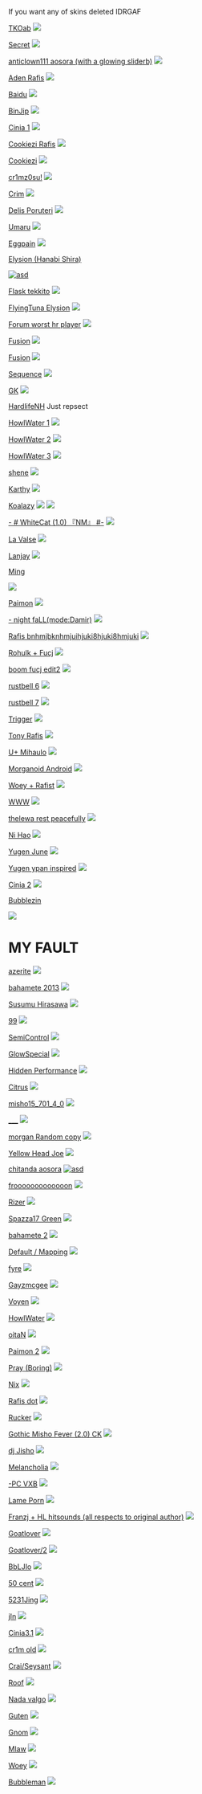 


If you want any of skins deleted IDRGAF

[TKOab](https://mega.nz/file/9nYnSICQ#pWx_-XhxUUWcnAAcAHVRJNlZ3G4WvhNlR2tc9KAjuzo)
![](https://view-galaxy.s-ul.eu/FZDiZ2Gd)

[Secret](https://mega.nz/file/FuBlmI6Z#L9dDRXVkXhlpUlD3Mts6kNAhp_7qoKa49c5Ci_ZXNbU)
![](https://view-galaxy.s-ul.eu/tLWQu0pp)

[anticlown111 aosora (with a glowing sliderb)](https://mega.nz/file/9mZlwL4S#Nxpq66eJn88qKGKx8Yor7lq4ntXbU1-TQQExeVy-E2A)
![](https://view-galaxy.s-ul.eu/WvG21Bwm)

[Aden Rafis](https://mega.nz/file/YipAVAzQ#7COKFBaGWiTXHsa2F_2CIbyT7d0_irpELUB41g8u2sM)
![](https://view-galaxy.s-ul.eu/JXZiOSAk)

[Baidu](https://mega.nz/file/xzQxiLaR#KXD48cRz22u_2oL8ozpTJGI-rTCmisGiAHf_QKHPFJU)
![](https://view-galaxy.s-ul.eu/PnHADFFQ)

[BinJip](https://mega.nz/file/5nIH2LJZ#ZnGcZawMjiG6SsROFwajIvvIv5YXuefk0a1tW2BreMI)
![](https://view-galaxy.s-ul.eu/YVHoOQkt)

[Cinia 1](https://mega.nz/file/Y7IlADDQ#PcMCJsZ5dTn91HXdG3c8zmy94Us5slaOL_O0B4wvBKQ)
![](https://view-galaxy.s-ul.eu/hfWh2mh5)

[Cookiezi Rafis](https://mega.nz/file/syY2GK5S#dZIdKo0opP8kqjQzAiDPY8n6CAjgMgjmc2Z21Vy2iPU)
![](https://view-galaxy.s-ul.eu/ctQoFub6)

[Cookiezi](https://mega.nz/file/U2BhwJpR#wfG4ra_Wo4LP8sDeHRJkWVk12p6BcXn5k0KmP2BSCJ0)
![](https://view-galaxy.s-ul.eu/9O16awuf)

[cr1mz0su!](https://mega.nz/file/4ywzDSaS#7j5BP_uSDpPzJbONxb0oekQa97Rdw2i8LL-YhcQcc4A)
![](https://view-galaxy.s-ul.eu/ml2ilYNf)

[Crim](https://mega.nz/file/BmpHSQjC#CLI2FZ63rL4fizScO-8RIH6giBY362oKMUL4m1WlJWU)
![](https://view-galaxy.s-ul.eu/c3cCFrSY)

[Delis Poruteri](https://mega.nz/file/o742mDRL#rDESOZbGkNfOL4JsR7Ycc2U-vmRE8F_WtPzjOhquvIo)
![](https://view-galaxy.s-ul.eu/Nd8qZquu)

[Umaru](https://mega.nz/file/RnBDhZYI#K1_0b4mW1485g_qeZF22ME16i3Xui9ktmBN65F5wsdM)
![](https://view-galaxy.s-ul.eu/kwWWwTYS)

[Eggpain](https://mega.nz/file/h7Y3VIbB#vuLZKz8riu7mG_BTenWFpIi--yRaaoWouQb2O4HP3mw)
![](https://view-galaxy.s-ul.eu/kHA8tKdd)

[Elysion (Hanabi Shira)](https://mega.nz/file/xzAiEDaA#cLwJLb2ppnTA_Eb1x4Frvhn8wa1XGoxYOLoYEo00xkk)

[![asd](https://img.youtube.com/vi/sDpOkbuo7VI/0.jpg)](https://www.youtube.com/watch?v=sDpOkbuo7VI)

[Flask tekkito](https://mega.nz/file/0qgWVRxb#pb7BO64EJtgPx5eyHL7v6fevLjiNOm44O3EagYUsI-s)
![](https://view-galaxy.s-ul.eu/uXgXmoU5)

[FlyingTuna Elysion](https://mega.nz/file/tnZgyJ4Z#PwDf2ZE66S7VdHvCXY_iQvJKVU-KVyQ953nKsc3faL8)
![](https://view-galaxy.s-ul.eu/3BdqQZwz)

[Forum worst hr player](https://mega.nz/file/JmBGwS7K#yqMUFLjrn2nvI6TwUSYbEtmIe9x5mkfqRf_jNa1Npno)
![](https://view-galaxy.s-ul.eu/hvj8DNh3)

[Fusion](https://mega.nz/file/g24ESIrS#Ltpg4vrW2nh8IRmIU7NFqCXwD0qF-qTQ-35QJuK97bQ)
![](https://view-galaxy.s-ul.eu/Onqdm87a)

[Fusion](https://mega.nz/file/ArYgyIYA#LY_rcqteCVgftBKhx2ZuI2Mxe2LyvhQbdz9F2GhUvTQ)
![](https://view-galaxy.s-ul.eu/u0k43x58)

[Sequence](https://mega.nz/file/JuBW0RCC#aK_op499JlUVsCUIrGh-0HcTJwSmETuovfsy14JNoHE)
![](https://view-galaxy.s-ul.eu/32av23Yy)

[GK](https://mega.nz/file/liRDzKiK#bbFDp0wgU-O9xDqyOJa5vXIa9XS2ynmxO0kkPsSoo80)
![](https://view-galaxy.s-ul.eu/8p69PU2Z)

[HardlifeNH]()
Just repsect

[HowlWater 1](https://mega.nz/file/N7ZSDDQT#8xg28VB6dK-yjmp1-4Wtjl-ByUUB6MdzMg987wH4bmk)
![](https://view-galaxy.s-ul.eu/TBOBW6dU)

[HowlWater 2](https://mega.nz/file/16hAHCQK#hpJmujzkZMZE2bIvG-ShSPw8H1YSnfIuecPz0EOYTas)
![](https://view-galaxy.s-ul.eu/luJJDGBD)

[HowlWater 3](https://mega.nz/file/9uQAyKpK#ZdvqMH2h2l8zfatUcyxjaAxS8JrN9XEiso3t8JRePes)
![](https://view-galaxy.s-ul.eu/RsI9wHZx)

[shene](https://mega.nz/file/JuAEVbYC#GNBLsbNUCAQ87nBjVsyhcCbCc4PWF1xzBitwXk5RIhw)
![](https://view-galaxy.s-ul.eu/O6iKFaw4)

[Karthy](https://mega.nz/file/BmIniB4J#RYUMOZnE7WZmvVCGpUnLFuwVxmiU6QTDrNud89Qb2Co)
![](https://view-galaxy.s-ul.eu/BUlyp9fM)

[Koalazy](https://mega.nz/file/Rz4VlDrS#G3wS5AUZw9MwqR-GXI2_KjV3VX5RARP6RMqebL7dRGI)
![](https://view-galaxy.s-ul.eu/VPHesswT )
![](https://view-galaxy.s-ul.eu/0BluhfiR)

[-        # WhiteCat (1.0) 『NM』 #-](https://mega.nz/file/Zi5hRZBB#J_uFKGTAz0xln4WroAOK4i38Vpb_IupvFKOGXB3uZfI)
![](https://view-galaxy.s-ul.eu/cRlU7S6c)

[La Valse](https://mega.nz/file/8qZWXTQA#BDpZ1bDMhuMGV0eF2oWIFdMJSQoAVhqR_r4cIErcSbU)
![](https://view-galaxy.s-ul.eu/F3ccsByg)

[Lanjay](https://mega.nz/file/AyAHFbDR#vgozkDaI4zAWtdeOr0PcqYOmIV6BL97qNPsJe3DIDaE)
![](https://view-galaxy.s-ul.eu/y2JdArNN)

[Ming](https://mega.nz/file/diYSESpZ#QcZ8gKiEcEDbQp_pvagaCtt7fCtcc32zul-lxWu7Ibs)

![](https://view-galaxy.s-ul.eu/3eR2eeFc)


[Paimon](https://mega.nz/file/46IEwbCT#0-wua9rQ-ktWcFfgFVkk58flOCtgZUq106Cg6rEUqOY)
![](https://view-galaxy.s-ul.eu/IMS2Zo0B)

[-    night faLL(mode:Damir)](https://mega.nz/file/5rg3FaxD#NsYZBrpb-2hR9KoQ2_y0264jXDAm0qgwpQK8-XsG5hM)
![](https://view-galaxy.s-ul.eu/kMwi8PJK)

[Rafis bnhmjbknhmjuihjuki8hjuki8hmjuki](https://mega.nz/file/F3YjSISb#Ev90RAiCrAtTwZ2mugmsDCnThk0W45uITq7sc0Faepw)
![](https://view-galaxy.s-ul.eu/Lii1SkWq)

[Rohulk + Fucj](https://mega.nz/file/pihT3ZAI#trG-dvq-M5xC0U2GeYKtG48vgD96wvosh7MQccDXeFc)
![](https://view-galaxy.s-ul.eu/evyUvoTF)

[boom fucj edit2](https://mega.nz/file/g6wVGCCQ#DepdrWCeCQ9sqvRHCrmvZf-fN0g6fWA3mRSeGOkblj4)
![](https://view-galaxy.s-ul.eu/QCUJF8tx)

[rustbell 6](https://mega.nz/file/5jpnjCJJ#iMKLVg_CyyUVEIUktp9Pc3VNIIhcPsDnrj2O7XDqzz8)
![](https://view-galaxy.s-ul.eu/XnBaxXUL)

[rustbell 7](https://mega.nz/file/oqZkXIhB#MVXOQmgwxgkmmCezyLCBs505DLPnCbtG1jxuJ9uQN4I)
![](https://view-galaxy.s-ul.eu/pcV2JxHX)

[Trigger](https://mega.nz/file/NvZUnDaD#G9AkplpZ2abIak57s4DUS19F4SOmAhGNF_mvDmCG1JY)
![](https://view-galaxy.s-ul.eu/LxSH32Mr)

[Tony Rafis](https://mega.nz/file/w3QFxbrC#-LcA5IRrvZbH4pNKyEwlumI3dTAq05oakvg1HE2ADXo)
![](https://view-galaxy.s-ul.eu/j3ZvaLxK)

[U+ Mihaulo](https://view-galaxy.s-ul.eu/j3ZvaLxK)
![](https://view-galaxy.s-ul.eu/ReeacflH)

[Morganoid Android](https://mega.nz/file/FuJmCQyb#RQDFG_1rolpU5NvOd2dWhPh5p4cCE7i6fHVYC-eh0v4)
![](https://view-galaxy.s-ul.eu/8WCbw3l4)

[Woey + Rafist](https://mega.nz/file/c6pnDCCI#VZrSTKNCFVqYSfPmpjOXdMDCcxuMiNm40rfqPDEthmY)
![](https://view-galaxy.s-ul.eu/dp867yvC)

[WWW](https://mega.nz/file/Q2IklKYD#sW80tmGMOYcEr2FHqM8RPBNVqEkREA_FpSnzlU4IihE)
![](https://view-galaxy.s-ul.eu/HTgSiENR)

[thelewa rest peacefully](https://mega.nz/file/ZzZRHYBb#s6VO_C3Ep0v5hm4waQMWfrdk4qHdgw8pwVygClh3zoI)
![](https://view-galaxy.s-ul.eu/E5YqVQkL)

[Ni Hao](https://mega.nz/file/4jgTwThL#fSUGFgFZA68Yj4gPrPjG9fJtNpLC0WBQiazB7KQlqJY)
![](https://view-galaxy.s-ul.eu/iScdSXvY)

[Yugen June](https://mega.nz/file/I2ARHQ4J#TyGFL01zuRUn2zs2pTAOY1A195eMvvULZ2jFkaoGeM4)
![](https://view-galaxy.s-ul.eu/eYZMRGV4)

[Yugen ypan inspired](https://mega.nz/file/Nvx0GYKY#hMJ335-xK8TRtT5J27E4mHQdRc_C3rky5OfZXIvNaSM)
![](https://view-galaxy.s-ul.eu/uHSTvhPd)

[Cinia 2](https://mega.nz/file/4rIHjAob#4RcAlRwXogEIXrNYxkFBjwj92AUUA2zK5dczcRd2iV8)
![](https://view-galaxy.s-ul.eu/F2N7Ut1F)

[Bubblezin](https://mega.nz/file/YqZnACyC#cKAmm8nF_fp14_gr53hWGW-GGjzecQzErGJkMmkF6EU)

![](https://view-galaxy.s-ul.eu/3T3JpXtu)

# MY FAULT

[azerite](https://mega.nz/file/8jhjgYqC#loSMD1JjtkU8iunRHds40QjZQBiaf2DBOWgXaRsaGMU)
![](https://view-galaxy.s-ul.eu/S1V4cu61)

[bahamete 2013](https://mega.nz/file/MjpBGR7K#-9ZuugT27Q1KwaT8zvCZscYASTAvfm5XpVwgYdHiJB0)
![](https://view-galaxy.s-ul.eu/4xXStn9N)

[Susumu Hirasawa](https://mega.nz/file/J6BgxbyZ#i4JdNYkmrVgOgEmHpZDjTnQnF63251X1wMscUYIh1Gg)
![](https://view-galaxy.s-ul.eu/jiDpSeUV)

[99](https://mega.nz/file/omZhFTxB#sWRbu5LNE5iy9n4uRUOExM7McVR6UeaLPn4-EfifllA)
![](https://view-galaxy.s-ul.eu/40UlayuR)

[SemiControl](https://mega.nz/file/tmpnWBQZ#QaLBs6ngW2Froky1Pc3CPuw5QhXpT1mwy--AVlhALkc)
![](https://view-galaxy.s-ul.eu/dY1lJpOk)

[GlowSpecial](https://mega.nz/file/luAmUYCR#E2clKj_ZplJRgTgQ3RiYLf1DkImU8WtZUhiMKe-3-wY)
![](https://view-galaxy.s-ul.eu/Zjvzknmx)

[Hidden Performance](https://mega.nz/file/UroAnC6B#h63NFBvXHYArcI09dwAJe3LRqqxutrxt9CR4aEplSoQ)
![](https://view-galaxy.s-ul.eu/5sOJzZ7a)

[Citrus](https://mega.nz/file/pqJFFbKY#WzZ-3GdKwKvVF58ZvyaIE3Wgb_TUXpfbqH_OumMYCvg)
![](https://view-galaxy.s-ul.eu/C8cJFOuR)

[misho15_701_4_0](https://mega.nz/file/x6w3QJjB#2Co9SU8zxkHzKOu6kN16R4Zf6CN6rad5-5eTj2D6C0Q)
![](https://view-galaxy.s-ul.eu/mK1Jap8U)

[___](https://mega.nz/file/Z3B0BDSQ#gdZpCYsPgWPb-4prHyY5u__PiU0m-a45abchR2ApQIY)
![](https://view-galaxy.s-ul.eu/W2DaaVDR)

[morgan Random copy](https://mega.nz/file/57pGXJBC#PovFtsSynrWadoS_cWbfiR5aV2JApZ7bu3mCDOojg2k)
![](https://view-galaxy.s-ul.eu/uJKcWH7S)

[Yellow Head Joe](https://mega.nz/file/Q6xDVA4J#78uHldnhTD8DAuB8CKOhlCA6WBQFaI48Ud9dmabw9Tw)
![](https://view-galaxy.s-ul.eu/oQjvv4xc)

[chitanda aosora](https://mega.nz/file/o74GkbiL#kVlMQcm7bsEChNjbgjiHSZPrkBFdaBCbyaM3vTpgfbc)
[![asd](https://view-galaxy.s-ul.eu/R45Y4c3x)](https://youtu.be/9faG1z6Zr5w)

[frooooooooooooon](https://mega.nz/file/9jgBDBwS#oVJD6v_bg1kxIJ1Dt1ar469_uhSSB3FTsCPc06xJj6M)
![](https://view-galaxy.s-ul.eu/YqKRRtVI)

[Rizer](https://mega.nz/file/ouhHiZxC#DhV34a02QQ4r3azlXHfFsYhntOT-tcaNCbskGQxBIQ4)
![](https://view-galaxy.s-ul.eu/MPTXRBm0)

[Spazza17 Green](https://mega.nz/file/VuJTDAxR#SCfahEt3HLjXYg5-i0jV08ZBXKzuic_ezoZ-dMLKfD8)
![](https://view-galaxy.s-ul.eu/VSnu0vFr)

[bahamete 2](https://mega.nz/file/83YVwRyI#2IvD5Mz0n5ZYd8J5YFXMP69wboMRZ17rzpSeSSAqSLE)
![](https://view-galaxy.s-ul.eu/IWMRLVBR)

[Default / Mapping](https://mega.nz/file/s3JUGQJS#-1nZm4mKF0z64XnGOtIbaNGFEUsdY64Pg4hRvrEFtPc)
![](https://view-galaxy.s-ul.eu/ox6sLRGw)

[fyre](https://mega.nz/file/ErZEXKiK#heMIbbIDwR2bHTWnj_c66aYm3EoaoS34fmukNWbqwW0)
![](https://view-galaxy.s-ul.eu/56tIoUoA)

[Gayzmcgee](https://mega.nz/file/s2ZSXYiB#XtM7Io8nRym_vANNkh9vmKPz-Fyq_6H0Fv4ZrHJlisw)
![](https://view-galaxy.s-ul.eu/20LMT3SH)

[Voyen](https://mega.nz/file/guQSHJxK#9hCweGuTLXxegcpld5bkkBDeAqhpjjZLiefUyWs4FFs)
![](https://view-galaxy.s-ul.eu/L5FX7ffo)

[HowlWater](https://mega.nz/file/dipUQapT#EDNrlaG2H61cS2680u2Bf9wCeuC-NpyXs21IMDGpI5k)
![](https://view-galaxy.s-ul.eu/d8IIXOtQ)

[oitaN](https://mega.nz/file/l6RwVIAJ#S7ojvIOtQ9TBWkTt1fQPP2CGOOR-V4291K2XGDMGDzM)
![](https://view-galaxy.s-ul.eu/YDKNPGhD)

[Paimon 2](https://mega.nz/file/5v5E2S7D#w-99Oo7KXNAZ0gyY-p5JhdLztf2oQVgdkR1q2A4fyuA)
![](https://view-galaxy.s-ul.eu/bLvpWTDn)

[Pray (Boring)](https://mega.nz/file/MvIgTYwI#pVP9VpWkqvkUSOXHL5wNwnw_xEFHRHugXZbqr-aG4Es)
![](https://view-galaxy.s-ul.eu/ua1LOSa2)

[Nix](https://mega.nz/file/MvIgTYwI#pVP9VpWkqvkUSOXHL5wNwnw_xEFHRHugXZbqr-aG4Es)
![](https://view-galaxy.s-ul.eu/UxR7RBzG)

[Rafis dot](https://mega.nz/file/1jwiCA4a#toTiDT1J2T_VdoCcQOH99xE2GulTBFHmJQeD2-Q4AnA)
![](https://view-galaxy.s-ul.eu/VdwqulWT)

[Rucker](https://mega.nz/file/QigRlI6L#iFLBgUkugQAeigyw2yNZUdq2cLAdipGRKVxAsZq5PIM)
![](https://view-galaxy.s-ul.eu/W3ydoNpp)

[Gothic Misho Fever (2.0) CK](https://mega.nz/file/1mIliYiD#Bv3Q4OHyJYonwMukEIK3O2EBxaF-8JQE_Z1ebDJhAPI)
![](https://view-galaxy.s-ul.eu/Bay5ez2i)

[dj Jisho](https://mega.nz/file/ZipWlYYA#Bk9MRt1ICnctcQfvKXXPukQlmQLuPVFuKOkYFWsWiMY)
![](https://view-galaxy.s-ul.eu/0FZg7WNJ)

[Melancholia](https://mega.nz/file/87IUTJKA#cj7a7x5-nB2UA9z_lT4Ji9gcxTsO-_ZMHBXLfLyAwQ8)
![](https://view-galaxy.s-ul.eu/m84nhKli)

[-PC VXB](https://view-galaxy.s-ul.eu/H1eaPULL)
![](https://view-galaxy.s-ul.eu/H1eaPULL)

[Lame Porn](https://mega.nz/file/cnInXQ6C#cdplVUvCmedxETPcimUyUazU5BuIE5epfwFAqljPA8I)
![](https://view-galaxy.s-ul.eu/W0O8QWbh)

[Franzj + HL hitsounds (all respects to original author)](https://mega.nz/file/YugxQLKL#s4BEEQMapIHfihqvTYJqCtrPhqUPfOhaD5rssrD61QA)
![](https://view-galaxy.s-ul.eu/q6HSjxGx)

[Goatlover](https://mega.nz/file/E643STLC#BWtlGKFmgS-nQ1yAgrzqV13a-efUoouWIemS_KOw18Y)
![](https://view-galaxy.s-ul.eu/QyOq1pZQ)

[Goatlover/2](https://view-galaxy.s-ul.eu/xc2Mqbra)
![](https://view-galaxy.s-ul.eu/xc2Mqbra)

[BbLJIo](https://mega.nz/file/87A1XL4C#HBjsX8wwzL6ki9c9OZx8g0WHYxx3z4cj990sGNCfWt4)
![](https://view-galaxy.s-ul.eu/qaxrncTG)

[50 cent](https://view-galaxy.s-ul.eu/Sf6djelo)
![](https://view-galaxy.s-ul.eu/Sf6djelo)

[5231Jing](https://mega.nz/file/NjQiTKbI#keFipJY79jKFNlkeEGteZNOCjx6sHMJhReghrZhIWzY)
![](https://view-galaxy.s-ul.eu/RjmHHL3p)

[jIn](https://mega.nz/file/wnoSWLZJ#Z6VkzOxicx3RTyA0d6QmYTktMxdlvfINUeHsaPSNF4I)
![](https://view-galaxy.s-ul.eu/gxSpcFmI)

[Cinia3.1](https://mega.nz/file/Z7AEFa7L#IBhRyU1NW2xIqM5Acl1X7SPzN1ht0S204bOyKOzT8FU)
![](https://view-galaxy.s-ul.eu/RoK9e5aC)

[cr1m old](https://mega.nz/file/w3YmgbLT#vel3w3Ch4kGp6lCpBKS2FvcWSUqfaN0RpA13aN8P_4c)
![](https://view-galaxy.s-ul.eu/dqYXNVRT)

[Crai/Seysant](https://mega.nz/file/dqZl0DYK#16KCWd4JPih1fk6lp2k_wX60zGiTTyud5Ouh5ZhLjMI)
![](https://view-galaxy.s-ul.eu/vHkneJhm)

[Roof](https://mega.nz/file/sjoHBKTQ#pt71Ly_1ffDYTf7HiaXK-D89TNPbf9yIIMYwOWT3T-E)
![](https://view-galaxy.s-ul.eu/YRgkwPGS)

[Nada valgo](https://mega.nz/file/lmwCyJaI#h2KxLH9LZCtDV8Cg_rJ-OUmYG5nMeUwQg_TAxg-pk1c)
![](https://view-galaxy.s-ul.eu/6WnrnuLA)

[Guten](https://view-galaxy.s-ul.eu/JQerj4vs)
![](https://view-galaxy.s-ul.eu/JQerj4vs)

[Gnom](https://view-galaxy.s-ul.eu/VtFI3laX)
![](https://view-galaxy.s-ul.eu/VtFI3laX)

[Mlaw](https://mega.nz/file/IrYhDBhD#T5krZ9HyZfRmxKq4pxf53ECmmaIH8tkQN-6eEaqDmGQ)
![](https://view-galaxy.s-ul.eu/Ido4pgIS)

[Woey](https://mega.nz/file/cvJWQQga#6uhJLL0xdtSnHGbLLQ_tD9jPGtP7u9n5t0KdoAvgJWI)
![](https://view-galaxy.s-ul.eu/pF9qKZIL)

[Bubbleman](https://mega.nz/file/9mQVxAJA#kwUvkNUjAhGSyfCJHScPUYI_tEg8eeooVpPz_Xov5wc)
![](https://view-galaxy.s-ul.eu/TnmHk6HA)

[]()
![]()

[]()
![]()

[]()
![]()

[]()
![]()

[]()
![]()

[]()
![]()



